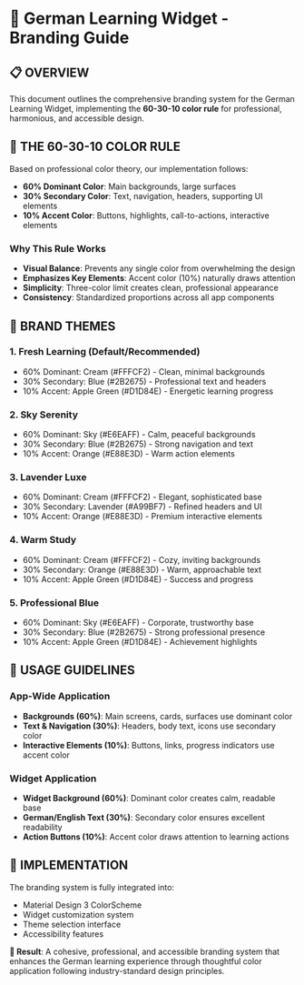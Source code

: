 # 🎨 German Learning Widget - Branding Guide

## 📋 OVERVIEW

This document outlines the comprehensive branding system for the German Learning Widget, implementing the **60-30-10 color rule** for professional, harmonious, and accessible design.

## 🎯 THE 60-30-10 COLOR RULE

Based on professional color theory, our implementation follows:

- **60% Dominant Color**: Main backgrounds, large surfaces
- **30% Secondary Color**: Text, navigation, headers, supporting UI elements  
- **10% Accent Color**: Buttons, highlights, call-to-actions, interactive elements

### Why This Rule Works
- **Visual Balance**: Prevents any single color from overwhelming the design
- **Emphasizes Key Elements**: Accent color (10%) naturally draws attention
- **Simplicity**: Three-color limit creates clean, professional appearance
- **Consistency**: Standardized proportions across all app components

## 🌈 BRAND THEMES

### 1. Fresh Learning (Default/Recommended)
- 60% Dominant: Cream (#FFFCF2) - Clean, minimal backgrounds
- 30% Secondary: Blue (#2B2675) - Professional text and headers  
- 10% Accent: Apple Green (#D1D84E) - Energetic learning progress

### 2. Sky Serenity
- 60% Dominant: Sky (#E6EAFF) - Calm, peaceful backgrounds
- 30% Secondary: Blue (#2B2675) - Strong navigation and text
- 10% Accent: Orange (#E88E3D) - Warm action elements

### 3. Lavender Luxe
- 60% Dominant: Cream (#FFFCF2) - Elegant, sophisticated base
- 30% Secondary: Lavender (#A99BF7) - Refined headers and UI
- 10% Accent: Orange (#E88E3D) - Premium interactive elements

### 4. Warm Study
- 60% Dominant: Cream (#FFFCF2) - Cozy, inviting backgrounds
- 30% Secondary: Orange (#E88E3D) - Warm, approachable text
- 10% Accent: Apple Green (#D1D84E) - Success and progress

### 5. Professional Blue
- 60% Dominant: Sky (#E6EAFF) - Corporate, trustworthy base
- 30% Secondary: Blue (#2B2675) - Strong professional presence
- 10% Accent: Apple Green (#D1D84E) - Achievement highlights

## 🎨 USAGE GUIDELINES

### App-Wide Application
- **Backgrounds (60%)**: Main screens, cards, surfaces use dominant color
- **Text & Navigation (30%)**: Headers, body text, icons use secondary color
- **Interactive Elements (10%)**: Buttons, links, progress indicators use accent color

### Widget Application
- **Widget Background (60%)**: Dominant color creates calm, readable base
- **German/English Text (30%)**: Secondary color ensures excellent readability
- **Action Buttons (10%)**: Accent color draws attention to learning actions

## 🚀 IMPLEMENTATION

The branding system is fully integrated into:
- Material Design 3 ColorScheme
- Widget customization system
- Theme selection interface
- Accessibility features

**🎨 Result**: A cohesive, professional, and accessible branding system that enhances the German learning experience through thoughtful color application following industry-standard design principles.
